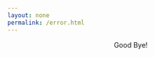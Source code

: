 ```yaml
---
layout: none
permalink: /error.html
---
```



<!DOCTYPE html>
  <html lang='en'>
  <head>
    <meta charset='utf-8'>
    <meta http-equiv="X-UA-Compatible" content="chrome=1">
    <meta name="HandheldFriendly" content="True">
    <meta name="MobileOptimized" content="320">
    <meta name="viewport" content="width=device-width, initial-scale=1.0">
    <meta name="referrer" content="no-referrer">
    <title>Open When</title>
    <link rel='stylesheet' href='https://chamki.netlify.com/tufte.css' type='text/css'>
    <link rel='stylesheet' href='https://chamki.netlify.com/latex.css' type='text/css'>
<!-- Chrome, Firefox OS and Opera --> 
<meta name="theme-color" content="#ff4500"> 
<!-- Windows Phone --> 
<meta name="msapplication-navbutton-color" content="#ff4500">
 <!-- iOS Safari --> 
<meta name="apple-mobile-web-app-status-bar-style" content="#ff4500">
<link rel="icon" sizes="16x16 32x32 48x48 96x96 192x192" href="//cdn1.netlify.com/img/icon.png">
  <script src="https://cdnjs.cloudflare.com/ajax/libs/jquery/3.3.1/jquery.min.js"></script>
    <script src="https://unpkg.com/sweetalert/dist/sweetalert.min.js"></script>   
    <style>
      .swal-text {
  background-color: #FEFAE3;
  padding: 17px;
  border: 1px solid #F0E1A1;
  display: block;
  margin: 22px;
  text-align: center;
  color: #61534e;
}
      </style>
    
</head>
<body>
  <script>
  $(document).ready(function(){
    if (!sessionStorage.returning) {
    // run only if returning not stored in sessionStorage
    swal("Notice!", "This site is no longer maintained and has been shut down. Thanks for visit.         -Netlify Team", "warning");
      sessionStorage.returning = true;
} });
      </script>
<article>
<section>
<center>
<p> Good Bye! </p>
  </center>
</section>
</article>
</body>
</html>
